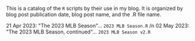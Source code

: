 This is a catalog of the `R` scripts by their use in my blog.  It is organized by blog post publication date, blog post name, and the .R file name.

21 Apr 2023: "The 2023 MLB Season"...  `2023 MLB Season.R` /n
02 May 2023: "The 2023 MLB Season, continued"... `2023 MLB Season v2.R`
